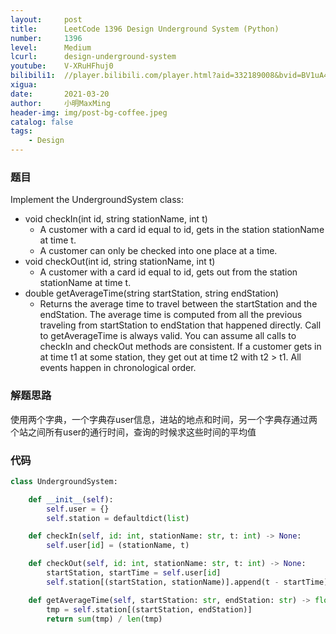 ```yaml
---
layout:     post
title:      LeetCode 1396 Design Underground System (Python)
number:     1396
level:      Medium
lcurl:      design-underground-system
youtube:    V-XRuHFhuj0
bilibili1:  //player.bilibili.com/player.html?aid=332189008&bvid=BV1uA411N7q6&cid=312826743&page=1
xigua:      
date:       2021-03-20
author:     小明MaxMing
header-img: img/post-bg-coffee.jpeg
catalog: false
tags:
    - Design
---
```


### 题目

Implement the UndergroundSystem class:

- void checkIn(int id, string stationName, int t)
  - A customer with a card id equal to id, gets in the station stationName at time t.
  - A customer can only be checked into one place at a time.
- void checkOut(int id, string stationName, int t)
  - A customer with a card id equal to id, gets out from the station stationName at time t.
- double getAverageTime(string startStation, string endStation)
  - Returns the average time to travel between the startStation and the endStation.
The average time is computed from all the previous traveling from startStation to endStation that happened directly.
Call to getAverageTime is always valid.
You can assume all calls to checkIn and checkOut methods are consistent. If a customer gets in at time t1 at some station, they get out at time t2 with t2 > t1. All events happen in chronological order.

### 解题思路

使用两个字典，一个字典存user信息，进站的地点和时间，另一个字典存通过两个站之间所有user的通行时间，查询的时候求这些时间的平均值

### 代码
```python
class UndergroundSystem:

    def __init__(self):
        self.user = {}
        self.station = defaultdict(list)

    def checkIn(self, id: int, stationName: str, t: int) -> None:
        self.user[id] = (stationName, t)

    def checkOut(self, id: int, stationName: str, t: int) -> None:
        startStation, startTime = self.user[id]
        self.station[(startStation, stationName)].append(t - startTime)

    def getAverageTime(self, startStation: str, endStation: str) -> float:
        tmp = self.station[(startStation, endStation)]
        return sum(tmp) / len(tmp)
```
